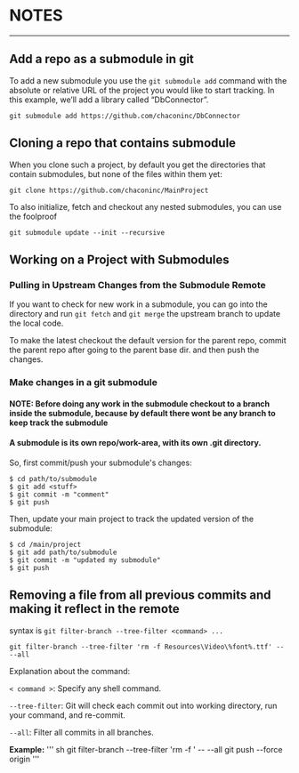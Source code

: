 # NOTES
_____


## Add a repo as a submodule in git

To add a new submodule you use the `git submodule add` command with the absolute or relative URL of the project you would like to start tracking. In this example, we’ll add a library called “DbConnector”.
```  
git submodule add https://github.com/chaconinc/DbConnector
```

## Cloning a repo that contains submodule

When you clone such a project, by default you get the directories that contain submodules, but none of the files within them yet:

```
git clone https://github.com/chaconinc/MainProject
```

 To also initialize, fetch and checkout any nested submodules, you can use the foolproof 
 ```
 git submodule update --init --recursive
 ```

## Working on a Project with Submodules

### Pulling in Upstream Changes from the Submodule Remote

If you want to check for new work in a submodule, you can go into the directory and run `git fetch` and `git merge` the upstream branch to update the local code. 

To make the latest checkout the default version for the parent repo, commit the parent repo after going to the parent base dir. and then push the changes.

### Make changes in a git submodule

#### NOTE: Before doing any work in the submodule checkout to a branch inside the submodule, because by default there wont be any branch to keep track the submodule

#### A submodule is its own repo/work-area, with its own .git directory. 

So, first commit/push your submodule's changes:
```
$ cd path/to/submodule
$ git add <stuff>
$ git commit -m "comment"
$ git push
```
Then, update your main project to track the updated version of the submodule:
```
$ cd /main/project
$ git add path/to/submodule
$ git commit -m "updated my submodule"
$ git push
```

## Removing a file from all previous commits and making it reflect in the remote

syntax is `git filter-branch --tree-filter <command> ...`

`git filter-branch --tree-filter 'rm -f Resources\Video\%font%.ttf' -- --all`

Explanation about the command:

`< command >`: Specify any shell command.

`--tree-filter`: Git will check each commit out into working directory, run your command, and re-commit.

`--all`: Filter all commits in all branches.


**Example:**
''' sh
git filter-branch --tree-filter 'rm -f <file-name>' -- --all
git push --force origin <branch-name>
'''

